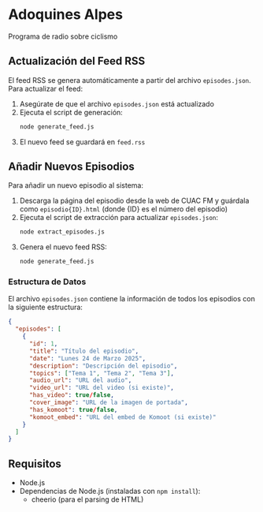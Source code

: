 # Adoquines Alpes

Programa de radio sobre ciclismo

## Actualización del Feed RSS

El feed RSS se genera automáticamente a partir del archivo `episodes.json`. Para actualizar el feed:

1. Asegúrate de que el archivo `episodes.json` está actualizado
2. Ejecuta el script de generación:
   ```bash
   node generate_feed.js
   ```
3. El nuevo feed se guardará en `feed.rss`

## Añadir Nuevos Episodios

Para añadir un nuevo episodio al sistema:

1. Descarga la página del episodio desde la web de CUAC FM y guárdala como `episodio{ID}.html` (donde {ID} es el número del episodio)
2. Ejecuta el script de extracción para actualizar `episodes.json`:
   ```bash
   node extract_episodes.js
   ```
3. Genera el nuevo feed RSS:
   ```bash
   node generate_feed.js
   ```

### Estructura de Datos

El archivo `episodes.json` contiene la información de todos los episodios con la siguiente estructura:

```json
{
  "episodes": [
    {
      "id": 1,
      "title": "Título del episodio",
      "date": "Lunes 24 de Marzo 2025",
      "description": "Descripción del episodio",
      "topics": ["Tema 1", "Tema 2", "Tema 3"],
      "audio_url": "URL del audio",
      "video_url": "URL del video (si existe)",
      "has_video": true/false,
      "cover_image": "URL de la imagen de portada",
      "has_komoot": true/false,
      "komoot_embed": "URL del embed de Komoot (si existe)"
    }
  ]
}
```

## Requisitos

- Node.js
- Dependencias de Node.js (instaladas con `npm install`):
  - cheerio (para el parsing de HTML)
